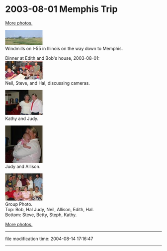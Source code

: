 2003-08-01 Memphis Trip
=======================

[More photos.](/p/photos)

[![[Thumb]](/photos/thumb/2004-07-29-img_1469.jpg)](/photos/2004-07-29-img_1469.jpg)  
Windmills on I-55 in Illinois on the way down to Memphis.

Dinner at Edith and Bob's house, 2003-08-01:  
[![[Thumb]](/photos/thumb/2004-08-01-img_1472.jpg)](/photos/2004-08-01-img_1472.jpg)  
Neil, Steve, and Hal, discussing cameras.

[![[Thumb]](/photos/thumb/2004-08-01-img_1475.jpg)](/photos/2004-08-01-img_1475.jpg)  
Kathy and Judy.

[![[Thumb]](/photos/thumb/2004-08-01-img_1476.jpg)](/photos/2004-08-01-img_1476.jpg)  
Judy and Allison.

[![[Thumb]](/photos/thumb/2004-08-01-img_1480.jpg)](/photos/2004-08-01-img_1480.jpg)  
Group Photo.  
Top: Bob, Hal Judy, Neil, Allison, Edith, Hal.  
Bottom: Steve, Betty, Steph, Kathy.

[More photos.](/p/photos)

* * *

file modification time: 2004-08-14 17:16:47

* * *
